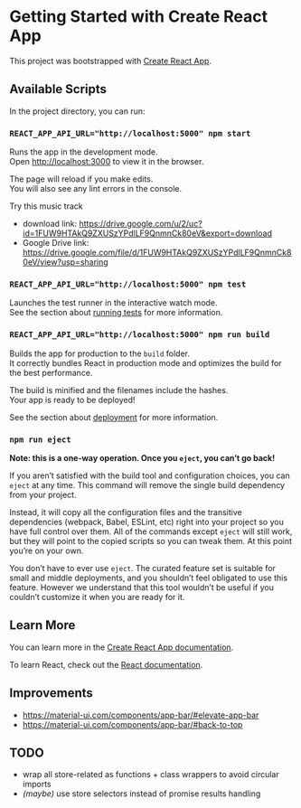 # Getting Started with Create React App

This project was bootstrapped with [Create React App](https://github.com/facebook/create-react-app).

## Available Scripts

In the project directory, you can run:

### `REACT_APP_API_URL="http://localhost:5000" npm start`

Runs the app in the development mode.\
Open [http://localhost:3000](http://localhost:3000) to view it in the browser.

The page will reload if you make edits.\
You will also see any lint errors in the console.

Try this music track
- download link: https://drive.google.com/u/2/uc?id=1FUW9HTAkQ9ZXUSzYPdlLF9QnmnCk80eV&export=download
- Google Drive link: https://drive.google.com/file/d/1FUW9HTAkQ9ZXUSzYPdlLF9QnmnCk80eV/view?usp=sharing

### `REACT_APP_API_URL="http://localhost:5000" npm test`

Launches the test runner in the interactive watch mode.\
See the section about [running tests](https://facebook.github.io/create-react-app/docs/running-tests) for more information.

### `REACT_APP_API_URL="http://localhost:5000" npm run build`

Builds the app for production to the `build` folder.\
It correctly bundles React in production mode and optimizes the build for the best performance.

The build is minified and the filenames include the hashes.\
Your app is ready to be deployed!

See the section about [deployment](https://facebook.github.io/create-react-app/docs/deployment) for more information.

### `npm run eject`

**Note: this is a one-way operation. Once you `eject`, you can’t go back!**

If you aren’t satisfied with the build tool and configuration choices, you can `eject` at any time. This command will remove the single build dependency from your project.

Instead, it will copy all the configuration files and the transitive dependencies (webpack, Babel, ESLint, etc) right into your project so you have full control over them. All of the commands except `eject` will still work, but they will point to the copied scripts so you can tweak them. At this point you’re on your own.

You don’t have to ever use `eject`. The curated feature set is suitable for small and middle deployments, and you shouldn’t feel obligated to use this feature. However we understand that this tool wouldn’t be useful if you couldn’t customize it when you are ready for it.

## Learn More

You can learn more in the [Create React App documentation](https://facebook.github.io/create-react-app/docs/getting-started).

To learn React, check out the [React documentation](https://reactjs.org/).

## Improvements
- https://material-ui.com/components/app-bar/#elevate-app-bar
- https://material-ui.com/components/app-bar/#back-to-top

## TODO
- wrap all store-related as functions + class wrappers to avoid circular imports
- _(maybe)_ use store selectors instead of promise results handling
